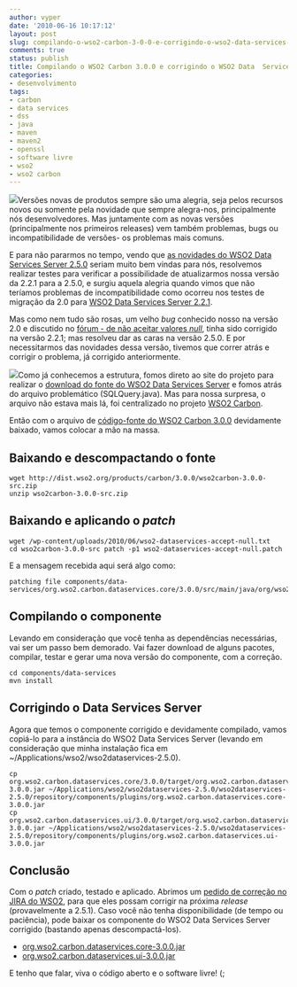 ```yaml
---
author: vyper
date: '2010-06-16 10:17:12'
layout: post
slug: compilando-o-wso2-carbon-3-0-0-e-corrigindo-o-wso2-data-services-server-2-5-0
comments: true
status: publish
title: Compilando o WSO2 Carbon 3.0.0 e corrigindo o WSO2 Data  Services Server 2.5.0
categories:
- desenvolvimento
tags:
- carbon
- data services
- dss
- java
- maven
- maven2
- openssl
- software livre
- wso2
- wso2 carbon
---
```


![](http://assets.mcorp.com.br/wp-content/uploads/2010/06/wso2-data-services-server.gif)Versões novas de produtos sempre são uma alegria, seja pelos
recursos novos ou somente pela novidade que sempre alegra-nos, principalmente
nós desenvolvedores. Mas juntamente com as novas versões (principalmente nos
primeiros releases) vem também problemas, bugs ou incompatibilidade de
versões- os problemas mais comuns.

E para não pararmos no tempo, vendo que [as novidades do WSO2 Data Services Server 2.5.0](/2010/04/novidades-do-proximo-wso2-data-services-server-2-5-x/)
seriam muito bem vindas para nós, resolvemos realizar testes para verificar a
possibilidade de atualizarmos nossa versão da 2.2.1 para a 2.5.0, e surgiu
aquela alegria quando vimos que não teríamos problemas de incompatibilidade
como ocorreu nos testes de migração da 2.0 para [WSO2 Data Services Server 2.2.1](/2009/12/testes-na-versao-2-2-0-do-wso2-data-services-server/).

Mas como nem tudo são rosas, um velho _bug_ conhecido nosso na versão 2.0 e
discutido no [fórum - de não aceitar valores _null_](http://wso2.org/forum/thread/5349), tinha sido corrigido na versão
2.2.1; mas resolveu dar as caras na versão 2.5.0. E por necessitarmos das
novidades dessa versão, tivemos que correr atrás e corrigir o problema, já
corrigido anteriormente.

![](http://assets.mcorp.com.br/wp-content/uploads/2010/06/wso2-carbon.gif)Como já
conhecemos a estrutura, fomos direto ao site do projeto para realizar o
[download do fonte do WSO2 Data Services Server](http://wso2.org/downloads/data-services-server) e fomos atrás do arquivo problemático (SQLQuery.java).
Mas para nossa surpresa, o arquivo não estava mais lá, foi centralizado no
projeto [WSO2 Carbon](http://wso2.org/downloads/carbon).

Então com o arquivo de [código-fonte do WSO2 Carbon
3.0.0](http://dist.wso2.org/products/carbon/3.0.0/wso2carbon-3.0.0-src.zip)
devidamente baixado, vamos colocar a mão na massa.

## Baixando e descompactando o fonte

    wget http://dist.wso2.org/products/carbon/3.0.0/wso2carbon-3.0.0-src.zip
    unzip wso2carbon-3.0.0-src.zip

## Baixando e aplicando o _patch_

    wget /wp-content/uploads/2010/06/wso2-dataservices-accept-null.txt 
    cd wso2carbon-3.0.0-src patch -p1 wso2-dataservices-accept-null.patch

E a mensagem recebida aqui será algo como: 
    
    patching file components/data-services/org.wso2.carbon.dataservices.core/3.0.0/src/main/java/org/wso2/carbon/dataservices/dispatch/query/SQLQuery.java

## Compilando o componente

Levando em consideração que você tenha as dependências necessárias, vai ser um
passo bem demorado. Vai fazer download de alguns pacotes, compilar, testar e
gerar uma nova versão do componente, com a correção.

    cd components/data-services 
    mvn install

## Corrigindo o Data Services Server

Agora que temos o componente corrigido e devidamente compilado, vamos copiá-lo
para a instância do WSO2 Data Services Server (levando em consideração que
minha instalação fica em ~/Applications/wso2/wso2dataservices-2.5.0).

    cp org.wso2.carbon.dataservices.core/3.0.0/target/org.wso2.carbon.dataservices.core-3.0.0.jar ~/Applications/wso2/wso2dataservices-2.5.0/wso2dataservices-2.5.0/repository/components/plugins/org.wso2.carbon.dataservices.core-3.0.0.jar 
    cp org.wso2.carbon.dataservices.ui/3.0.0/target/org.wso2.carbon.dataservices.ui-3.0.0.jar ~/Applications/wso2/wso2dataservices-2.5.0/wso2dataservices-2.5.0/repository/components/plugins/org.wso2.carbon.dataservices.ui-3.0.0.jar

## Conclusão

Com o _patch_ criado, testado e aplicado. Abrimos um [pedido de correção no JIRA do WSO2](https://wso2.org/jira/browse/CARBON-7589), para que eles possam
corrigir na próxima _release_ (provavelmente a 2.5.1). Caso você não tenha
disponibilidade (de tempo ou paciência), pode baixar os componente do WSO2
Data Services Server corrigido (bastando apenas descompactá-los).

  * [org.wso2.carbon.dataservices.core-3.0.0.jar](/wp-content/uploads/2010/06/carbon-dataservices-core-3.0.0.tar.gz)
  * [org.wso2.carbon.dataservices.ui-3.0.0.jar](/wp-content/uploads/2010/06/carbon-dataservices-ui-3.0.0.tar.gz)

E tenho que falar, viva o código aberto e o software livre! (;
